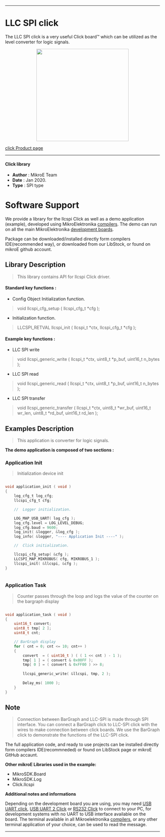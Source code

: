 

---
# LLC SPI click

The LLC SPI click is a very useful Click board™ which can be utilized as the level converter for logic signals.

<p align="center">
  <img src="https://download.mikroe.com/images/click_for_ide/llcspi_click.png" height=300px>
</p>

[click Product page](https://www.mikroe.com/llc-spi-click)

---


#### Click library 

- **Author**        : MikroE Team
- **Date**          : Jan 2020.
- **Type**          : SPI type


# Software Support

We provide a library for the llcspi Click 
as well as a demo application (example), developed using MikroElektronika 
[compilers](https://shop.mikroe.com/compilers). 
The demo can run on all the main MikroElektronika [development boards](https://shop.mikroe.com/development-boards).

Package can be downloaded/installed directly form compilers IDE(recommended way), or downloaded from our LibStock, or found on mikroE github account. 

## Library Description

> This library contains API for llcspi Click driver.

#### Standard key functions :

- Config Object Initialization function.
> void llcspi_cfg_setup ( llcspi_cfg_t *cfg ); 
 
- Initialization function.
> LLCSPI_RETVAL llcspi_init ( llcspi_t *ctx, llcspi_cfg_t *cfg );

#### Example key functions :

- LLC SPI write
> void llcspi_generic_write ( llcspi_t *ctx, uint8_t *p_buf, uint16_t n_bytes );
 
- LLC SPI read
> void llcspi_generic_read ( llcspi_t *ctx, uint8_t *p_buf, uint16_t n_bytes );

- LLC SPI transfer
> void llcspi_generic_transfer ( llcspi_t *ctx, uint8_t *wr_buf, uint16_t wr_len, uint8_t *rd_buf, uint16_t rd_len );

## Examples Description

> This application is converter for logic signals.

**The demo application is composed of two sections :**

### Application Init 

> Initialization device init

```c

void application_init ( void )
{
    log_cfg_t log_cfg;
    llcspi_cfg_t cfg;

    //  Logger initialization.

    LOG_MAP_USB_UART( log_cfg );
    log_cfg.level = LOG_LEVEL_DEBUG;
    log_cfg.baud = 9600;
    log_init( &logger, &log_cfg );
    log_info( &logger, "---- Application Init ----" );

    //  Click initialization.

    llcspi_cfg_setup( &cfg );
    LLCSPI_MAP_MIKROBUS( cfg, MIKROBUS_1 );
    llcspi_init( &llcspi, &cfg );
}
  
```

### Application Task

> Counter passes through the loop and logs the value of the counter on the bargraph display

```c

void application_task ( void )
{
    uint16_t convert;
    uint8_t tmp[ 2 ];
    uint8_t cnt;

    // BarGraph display
    for ( cnt = 0; cnt <= 10; cnt++ )
    {
        convert  = ( uint16_t ) ( ( 1 << cnt ) - 1 );
        tmp[ 1 ] = ( convert & 0x00FF );
        tmp[ 0 ] = ( convert & 0xFF00 ) >> 8;
    
        llcspi_generic_write( &llcspi, tmp, 2 );
        
        Delay_ms( 1000 );
    }
}  

```

## Note
 
> Connection between BarGraph and LLC-SPI is made through SPI interface.
> You can connect a BarGraph click to LLC-SPI click with the wires to make connection between click boards.
> We use the BarGraph click to demonstrate the functions of the LLC-SPI click.

The full application code, and ready to use projects can be  installed directly form compilers IDE(recommneded) or found on LibStock page or mikroE GitHub accaunt.

**Other mikroE Libraries used in the example:** 

- MikroSDK.Board
- MikroSDK.Log
- Click.llcspi

**Additional notes and informations**

Depending on the development board you are using, you may need 
[USB UART click](https://shop.mikroe.com/usb-uart-click), 
[USB UART 2 Click](https://shop.mikroe.com/usb-uart-2-click) or 
[RS232 Click](https://shop.mikroe.com/rs232-click) to connect to your PC, for 
development systems with no UART to USB interface available on the board. The 
terminal available in all Mikroelektronika 
[compilers](https://shop.mikroe.com/compilers), or any other terminal application 
of your choice, can be used to read the message.



---
